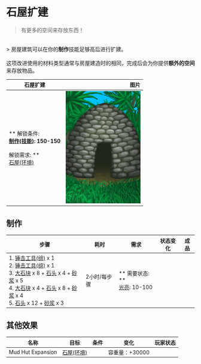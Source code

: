 # 石屋扩建  
> 有更多的空间来存放东西！  
<br>  
> 房屋建筑可以在你的<b>制作</b>技能足够高后进行扩建。<br><br>这项改进使用的材料类型通常与房屋建造时的相同，完成后会为你提供<b>额外的空间</b>来存放物品。  
  
  石屋扩建  |   图片   
 ----  |  ----:   
 ** 解锁条件: **<br>[制作(技能)](Skill_Crafting.md): 150-150<br><br>** 解锁需求: **<br>[石屋(环境)](Env_StoneHut.md)  |  <img decoding="async" src="Sprite/StoneHut.png" href="a.md" style="max-width:300px;max-height:300px;">   
  
## 制作  
步骤  |  耗时  |  需求  |  状态变化  |  成品  
----  |  ----  |  ----  |  ----  |  ----  
1. [锤击工具(组)](GpTag_Hammer.md) x 1<br>2. [锤击工具(组)](GpTag_Hammer.md) x 1<br>3. [大石块](StoneHeavy.md) x 8 + [石头](Stone.md) x 4 + [砂浆](Mortar.md) x 5<br>4. [大石块](StoneHeavy.md) x 4 + [石头](Stone.md) x 8 + [砂浆](Mortar.md) x 4<br>5. [石头](Stone.md) x 12 + [砂浆](Mortar.md) x 3  |  2小时/每步骤  |  ** 需要状态: **<br>[光亮](Light.md): 10-100  |    |    
## 其他效果  
名称  |  目标  |  条件  |  变化  |  玩家状态  
----  |  ----  |  ----  |  ----  |  ----  
Mud Hut Expansion  |  [石屋(环境)](Env_StoneHut.md)  |    |  容重量：+30000  |    


<script>document.title="石屋扩建 - 卡牌生存百科 Card Survival Wiki";</script>